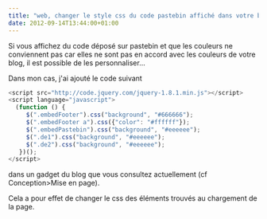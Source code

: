 ```yaml
---
title: "web, changer le style css du code pastebin affiché dans votre blog"
date: 2012-09-14T13:44:00+01:00
---
```

Si vous affichez du code déposé sur pastebin et que les couleurs ne conviennent pas car elles ne sont pas en accord avec les couleurs de votre blog, il est possible de les personnaliser...

Dans mon cas, j'ai ajouté le code suivant 


```javascript
<script src="http://code.jquery.com/jquery-1.8.1.min.js"></script>
<script language="javascript">
  (function () {
     $(".embedFooter").css("background", "#666666");
     $(".embedFooter a").css({"color": "#ffffff"});
     $(".embedPastebin").css("background", "#eeeeee");
     $(".de1").css("background", "#eeeeee");
     $(".de2").css("background", "#eeeeee");
   })();
</script>
```

dans un gadget du blog que vous consultez actuellement (cf Conception>Mise en page).

Cela a pour effet de changer le css des éléments trouvés au chargement de la page.
